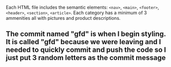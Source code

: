 Each HTML file includes the semantic elements: ```<nav>```, ```<main>```, ```<footer>```, ```<header>```, ```<section>```, ```<article>```. 
Each category has a minimum of 3 ammenities all with pictures and product descriptions.
## The commit named "gfd" is when I begin styling. It is called "gfd" because we were leaving and I needed to quickly commit and push the code so I just put 3 random letters as the commit message